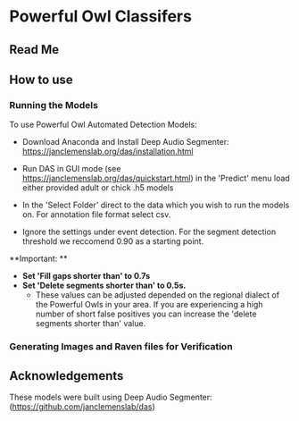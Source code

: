 # Powerful Owl Classifers
## Read Me

## How to use

### Running the Models

To use Powerful Owl Automated Detection Models: 

* Download Anaconda and Install Deep Audio Segmenter: https://janclemenslab.org/das/installation.html

* Run DAS in GUI mode (see https://janclemenslab.org/das/quickstart.html) in the 'Predict' menu load either provided adult or chick .h5 models

* In the 'Select Folder' direct to the data which you wish to run the models on. For annotation file format select csv. 

* Ignore the settings under event detection. For the segment detection threshold we reccomend 0.90 as a starting point. 

**Important: **

* **Set 'Fill gaps shorter than' to 0.7s** 
* **Set 'Delete segments shorter than' to 0.5s.**
   * These values can be adjusted depended on the regional dialect of the Powerful Owls in your area. If you are experiencing a high number of short false positives you can increase the 'delete segments shorter than' value. 

### Generating Images and Raven files for Verification


## Acknowledgements

These models were built using Deep Audio Segmenter: (https://github.com/janclemenslab/das)
